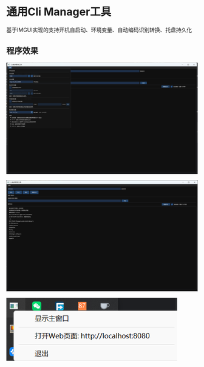 # 通用Cli Manager工具

基于IMGUI实现的支持开机自启动、环境变量、自动编码识别转换、托盘持久化

## 程序效果

![设置界面](./img/img1.png)

![主界面](./img/img2.png)

![托盘显示](./img/img3.png)